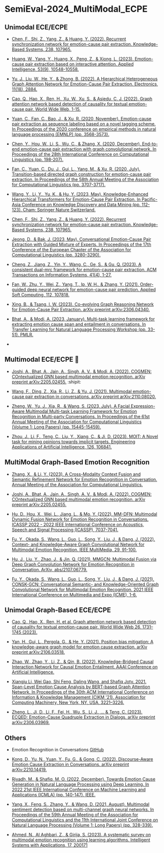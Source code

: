 # SemiEval-2024_MultiModal_ECPE
## Unimodal ECE/ECPE
- [Chen, F., Shi, Z., Yang, Z., & Huang, Y. (2022). Recurrent synchronization network for emotion-cause pair extraction. Knowledge-Based Systems, 238, 107965.](https://www.sciencedirect.com/science/article/pii/S0950705121010923)

- [Huang, W., Yang, Y., Huang, X., Peng, Z., & Xiong, L. (2023). Emotion-cause pair extraction based on interactive attention. Applied Intelligence, 53(9), 10548-10558.](https://link.springer.com/article/10.1007/s10489-022-03873-x)

- [Yu, J., Liu, W., He, Y., & Zhong, B. (2022). A Hierarchical Heterogeneous Graph Attention Network for Emotion-Cause Pair Extraction. Electronics, 11(18), 2884.](https://www.mdpi.com/2079-9292/11/18/2884)

- [Cao, Q., Hao, X., Ren, H., Xu, W., Xu, S., & Asiedu, C. J. (2022). Graph attention network based detection of causality for textual emotion-cause pair. World Wide Web, 1-15.](https://link.springer.com/article/10.1007/s11280-022-01111-5)

- [Yuan, C., Fan, C., Bao, J., & Xu, R. (2020, November). Emotion-cause pair extraction as sequence labeling based on a novel tagging scheme. In Proceedings of the 2020 conference on empirical methods in natural language processing (EMNLP) (pp. 3568-3573).](https://aclanthology.org/2020.emnlp-main.289.pdf)

- [Chen, Y., Hou, W., Li, S., Wu, C., & Zhang, X. (2020, December). End-to-end emotion-cause pair extraction with graph convolutional network. In Proceedings of the 28th International Conference on Computational Linguistics (pp. 198-207).](https://aclanthology.org/2020.coling-main.17.pdf)

- [Fan, C., Yuan, C., Du, J., Gui, L., Yang, M., & Xu, R. (2020, July). Transition-based directed graph construction for emotion-cause pair extraction. In Proceedings of the 58th Annual Meeting of the Association for Computational Linguistics (pp. 3707-3717).](https://aclanthology.org/2020.acl-main.342.pdf)

- [Wang, Y., Li, Y., Yu, K., & Hu, Y. (2023, May). Knowledge-Enhanced Hierarchical Transformers for Emotion-Cause Pair Extraction. In Pacific-Asia Conference on Knowledge Discovery and Data Mining (pp. 112-123). Cham: Springer Nature Switzerland.](https://link.springer.com/chapter/10.1007/978-3-031-33383-5_9)

- [Chen, F., Shi, Z., Yang, Z., & Huang, Y. (2022). Recurrent synchronization network for emotion-cause pair extraction. Knowledge-Based Systems, 238, 107965.](https://www.sciencedirect.com/science/article/pii/S0950705121010923)

- [Jeong, D., & Bak, J. (2023, May). Conversational Emotion-Cause Pair Extraction with Guided Mixture of Experts. In Proceedings of the 17th Conference of the European Chapter of the Association for Computational Linguistics (pp. 3280-3290).](https://aclanthology.org/2023.eacl-main.240.pdf)

- [Cheng, Z., Jiang, Z., Yin, Y., Wang, C., Ge, S., & Gu, Q. (2023). A consistent dual-mrc framework for emotion-cause pair extraction. ACM Transactions on Information Systems, 41(4), 1-27.](https://dl.acm.org/doi/10.1145/3558548)

- [Fan, W., Zhu, Y., Wei, Z., Yang, T., Ip, W. H., & Zhang, Y. (2021). Order-guided deep neural network for emotion-cause pair prediction. Applied Soft Computing, 112, 107818.](https://www.sciencedirect.com/science/article/pii/S1568494621007390)

- [Xing, B., & Tsang, I. W. (2023). Co-evolving Graph Reasoning Network for Emotion-Cause Pair Extraction. arXiv preprint arXiv:2306.04340.](https://arxiv.org/pdf/2306.04340.pdf)

- [Bhat, A., & Modi, A. (2023, January). Multi-task learning framework for extracting emotion cause span and entailment in conversations. In Transfer Learning for Natural Language Processing Workshop (pp. 33-51). PMLR.](https://proceedings.mlr.press/v203/bhat23a/bhat23a.pdf)

- 

## Multimodal ECE/ECPE :tada:
- [Joshi, A., Bhat, A., Jain, A., Singh, A. V., & Modi, A. (2022). COGMEN: COntextualized GNN based multimodal emotion recognition. arXiv preprint arXiv:2205.02455.](https://aclanthology.org/2022.naacl-main.306.pdf) :shipit:

- [Wang, F., Ding, Z., Xia, R., Li, Z., & Yu, J. (2021). Multimodal emotion-cause pair extraction in conversations. arXiv preprint arXiv:2110.08020.](https://arxiv.org/pdf/2110.08020.pdf)

- [Zheng, W., Yu, J., Xia, R., & Wang, S. (2023, July). A Facial Expression-Aware Multimodal Multi-task Learning Framework for Emotion Recognition in Multi-party Conversations. In Proceedings of the 61st Annual Meeting of the Association for Computational Linguistics (Volume 1: Long Papers) (pp. 15445-15459).](https://aclanthology.org/2023.acl-long.861.pdf)

- [Zhou, J., Li, F., Teng, C., Liu, Y., Xiang, C., & Ji, D. (2023). MOIT: A Novel task for mining opinions towards implicit targets. Engineering Applications of Artificial Intelligence, 126, 106841.](https://www.sciencedirect.com/science/article/pii/S0952197623010254)

## MultiModal Graph-Based Emotion Recognition 
- [Zhang, X., & Li, Y. (2023). A Cross-Modality Context Fusion and Semantic Refinement Network for Emotion Recognition in Conversation. Annual Meeting of the Association for Computational Linguistics.](https://www.aclanthology.org/2023.acl-long.732.pdf)

- [Joshi, A., Bhat, A., Jain, A., Singh, A. V., & Modi, A. (2022). COGMEN: COntextualized GNN based multimodal emotion recognition. arXiv preprint arXiv:2205.02455.](https://aclanthology.org/2022.naacl-main.306.pdf)

- [Hu, D., Hou, X., Wei, L., Jiang, L., & Mo, Y. (2022). MM-DFN: Multimodal Dynamic Fusion Network for Emotion Recognition in Conversations. ICASSP 2022 - 2022 IEEE International Conference on Acoustics, Speech and Signal Processing (ICASSP), 7037-7041.](https://arxiv.org/pdf/2203.02385.pdf)

- [Fu, Y., Okada, S., Wang, L., Guo, L., Song, Y., Liu, J., & Dang, J. (2022). Context- and Knowledge-Aware Graph Convolutional Network for Multimodal Emotion Recognition. IEEE MultiMedia, 29, 91-100.](https://ieeexplore.ieee.org/document/9772497)

- [Hu, J., Liu, Y., Zhao, J., & Jin, Q. (2021). MMGCN: Multimodal Fusion via Deep Graph Convolution Network for Emotion Recognition in Conversation. ArXiv, abs/2107.06779.](https://arxiv.org/pdf/2107.06779.pdf)

- [Fu, Y., Okada, S., Wang, L., Guo, L., Song, Y., Liu, J., & Dang, J. (2021). CONSK-GCN: Conversational Semantic- and Knowledge-Oriented Graph Convolutional Network for Multimodal Emotion Recognition. 2021 IEEE International Conference on Multimedia and Expo (ICME), 1-6.](https://ieeexplore.ieee.org/document/9428438)

## Unimodal Graph-Based ECE/ECPE

- [Cao, Q., Hao, X., Ren, H. et al. Graph attention network based detection of causality for textual emotion-cause pair. World Wide Web 26, 1731–1745 (2023).](https://link.springer.com/article/10.1007/s11280-022-01111-5#Sec1)

- [Yan, H., Gui, L., Pergola, G., & He, Y. (2021). Position bias mitigation: A knowledge-aware graph model for emotion cause extraction. arXiv preprint arXiv:2106.03518.](https://arxiv.org/pdf/2106.03518.pdf)

- [Zhao, W., Zhao, Y., Li, Z., & Qin, B. (2022). Knowledge-Bridged Causal Interaction Network for Causal Emotion Entailment. AAAI Conference on Artificial Intelligence.](https://arxiv.org/pdf/2212.02995.pdf)
  
- [Xiangju Li, Wei Gao, Shi Feng, Daling Wang, and Shafiq Joty. 2021. Span-Level Emotion Cause Analysis by BERT-based Graph Attention Network. In Proceedings of the 30th ACM International Conference on Information & Knowledge Management (CIKM '21). Association for Computing Machinery, New York, NY, USA, 3221–3226.](https://dl.acm.org/doi/pdf/10.1145/3459637.3482185)

- [Zheng, L., Ji, D., Li, F., Fei, H., Wu, S., Li, J., ... & Teng, C. (2023). ECQED: Emotion-Cause Quadruple Extraction in Dialogs. arXiv preprint arXiv:2306.03969.](https://arxiv.org/pdf/2306.03969.pdf)

## Others

- Emotion Recognition in Conversations [GitHub](https://github.com/declare-lab/conv-emotion)
- [Kong, D., Yu, N., Yuan, Y., Fu, G., & Gong, C. (2022). Discourse-Aware Emotion Cause Extraction in Conversations. arXiv preprint arXiv:2210.14419.](https://arxiv.org/pdf/2210.14419.pdf)

- [Riyadh, M., & Shafiq, M. O. (2022, December). Towards Emotion Cause Generation in Natural Language Processing using Deep Learning. In 2022 21st IEEE International Conference on Machine Learning and Applications (ICMLA) (pp. 140-147). IEEE.](https://ieeexplore.ieee.org/abstract/document/10069911)

- [Yang, X., Feng, S., Zhang, Y., & Wang, D. (2021, August). Multimodal sentiment detection based on multi-channel graph neural networks. In Proceedings of the 59th Annual Meeting of the Association for Computational Linguistics and the 11th International Joint Conference on Natural Language Processing (Volume 1: Long Papers) (pp. 328-339).](https://aclanthology.org/2021.acl-long.28.pdf)
- [Ahmed, N., Al Aghbari, Z., & Girija, S. (2023). A systematic survey on multimodal emotion recognition using learning algorithms. Intelligent Systems with Applications, 17, 200171](https://www.sciencedirect.com/science/article/pii/S2667305322001089/pdf)

